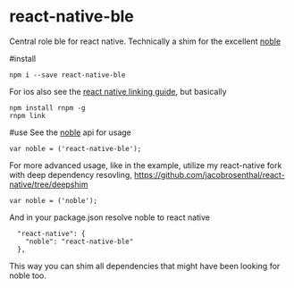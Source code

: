 # react-native-ble

Central role ble for react native. Technically a shim for the excellent [noble](https://github.com/sandeepmistry/noble/) 

#install
```
npm i --save react-native-ble
```
For ios also see the [react native linking guide](https://facebook.github.io/react-native/docs/linking-libraries-ios.html), but basically
```
npm install rnpm -g
rnpm link
```

#use
See the [noble](https://github.com/sandeepmistry/noble/) api for usage
```
var noble = ('react-native-ble');
```

For more advanced usage, like in the example, utilize my react-native fork with deep dependency resovling, https://github.com/jacobrosenthal/react-native/tree/deepshim
```
var noble = ('noble');
```
And in your package.json resolve noble to react native
```
  "react-native": {
    "noble": "react-native-ble"
  },
```
This way you can shim all dependencies that might have been looking for noble too.